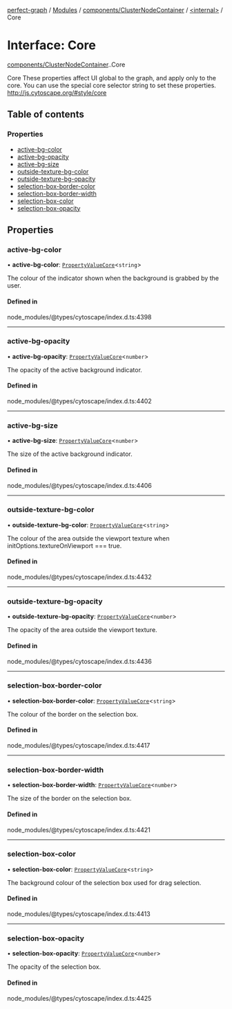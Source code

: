[perfect-graph](../README.md) / [Modules](../modules.md) / [components/ClusterNodeContainer](../modules/components_ClusterNodeContainer.md) / [<internal\>](../modules/components_ClusterNodeContainer._internal_.md) / Core

# Interface: Core

[components/ClusterNodeContainer](../modules/components_ClusterNodeContainer.md).[<internal>](../modules/components_ClusterNodeContainer._internal_.md).Core

Core
These properties affect UI global to the graph, and apply only to the core.
You can use the special core selector string to set these properties.
http://js.cytoscape.org/#style/core

## Table of contents

### Properties

- [active-bg-color](components_ClusterNodeContainer._internal_.Core-1.md#active-bg-color)
- [active-bg-opacity](components_ClusterNodeContainer._internal_.Core-1.md#active-bg-opacity)
- [active-bg-size](components_ClusterNodeContainer._internal_.Core-1.md#active-bg-size)
- [outside-texture-bg-color](components_ClusterNodeContainer._internal_.Core-1.md#outside-texture-bg-color)
- [outside-texture-bg-opacity](components_ClusterNodeContainer._internal_.Core-1.md#outside-texture-bg-opacity)
- [selection-box-border-color](components_ClusterNodeContainer._internal_.Core-1.md#selection-box-border-color)
- [selection-box-border-width](components_ClusterNodeContainer._internal_.Core-1.md#selection-box-border-width)
- [selection-box-color](components_ClusterNodeContainer._internal_.Core-1.md#selection-box-color)
- [selection-box-opacity](components_ClusterNodeContainer._internal_.Core-1.md#selection-box-opacity)

## Properties

### active-bg-color

• **active-bg-color**: [`PropertyValueCore`](../modules/components_ClusterNodeContainer._internal_.md#propertyvaluecore)<`string`\>

The colour of the indicator shown when the background is grabbed by the user.

#### Defined in

node_modules/@types/cytoscape/index.d.ts:4398

___

### active-bg-opacity

• **active-bg-opacity**: [`PropertyValueCore`](../modules/components_ClusterNodeContainer._internal_.md#propertyvaluecore)<`number`\>

The opacity of the active background indicator.

#### Defined in

node_modules/@types/cytoscape/index.d.ts:4402

___

### active-bg-size

• **active-bg-size**: [`PropertyValueCore`](../modules/components_ClusterNodeContainer._internal_.md#propertyvaluecore)<`number`\>

The size of the active background indicator.

#### Defined in

node_modules/@types/cytoscape/index.d.ts:4406

___

### outside-texture-bg-color

• **outside-texture-bg-color**: [`PropertyValueCore`](../modules/components_ClusterNodeContainer._internal_.md#propertyvaluecore)<`string`\>

The colour of the area outside the viewport texture when initOptions.textureOnViewport === true.

#### Defined in

node_modules/@types/cytoscape/index.d.ts:4432

___

### outside-texture-bg-opacity

• **outside-texture-bg-opacity**: [`PropertyValueCore`](../modules/components_ClusterNodeContainer._internal_.md#propertyvaluecore)<`number`\>

The opacity of the area outside the viewport texture.

#### Defined in

node_modules/@types/cytoscape/index.d.ts:4436

___

### selection-box-border-color

• **selection-box-border-color**: [`PropertyValueCore`](../modules/components_ClusterNodeContainer._internal_.md#propertyvaluecore)<`string`\>

The colour of the border on the selection box.

#### Defined in

node_modules/@types/cytoscape/index.d.ts:4417

___

### selection-box-border-width

• **selection-box-border-width**: [`PropertyValueCore`](../modules/components_ClusterNodeContainer._internal_.md#propertyvaluecore)<`number`\>

The size of the border on the selection box.

#### Defined in

node_modules/@types/cytoscape/index.d.ts:4421

___

### selection-box-color

• **selection-box-color**: [`PropertyValueCore`](../modules/components_ClusterNodeContainer._internal_.md#propertyvaluecore)<`string`\>

The background colour of the selection box used for drag selection.

#### Defined in

node_modules/@types/cytoscape/index.d.ts:4413

___

### selection-box-opacity

• **selection-box-opacity**: [`PropertyValueCore`](../modules/components_ClusterNodeContainer._internal_.md#propertyvaluecore)<`number`\>

The opacity of the selection box.

#### Defined in

node_modules/@types/cytoscape/index.d.ts:4425
